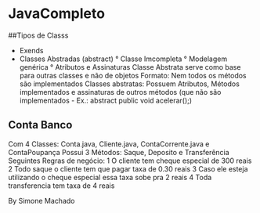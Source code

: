 # JavaCompleto
##Tipos de Classs 
- Exends
- Classes Abstradas (abstract)
° Classe Imcompleta
° Modelagem genérica
° Atributos e Assinaturas
Classe Abstrata serve como base  para outras classes e não de objetos
Formato: Nem todos os  métodos são implementados
Classes abstratas: Possuem Atributos, Métodos implementados e assinaturas de outros métodos (que não são implementados - Ex.: abstract public void acelerar();)

## Conta Banco
Com 4 Classes: Conta.java, Cliente.java, ContaCorrente.java e ContaPoupança
Possui 3 Métodos: Saque, Deposito e Transferência
Seguintes Regras de negócio: 
1 O cliente tem cheque especial de 300 reais
2 Todo saque o cliente tem que pagar taxa de 0.30 reais
3 Caso ele esteja utilizando o cheque especial essa taxa sobe pra 2 reais
4 Toda transferencia tem taxa de 4 reais

By Simone Machado
